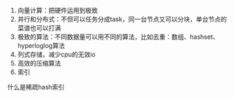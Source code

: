 1. 向量计算：把硬件运用到极致
2. 并行和分布式：不但可以任务分成task，同一台节点又可以分块，单台节点的菜谱也可以打满
3. 极致的算法：不同数据量可以用不同的算法，比如去重：数组、hashset、hyperloglog算法
4. 列式存储，减少cpu的无效io
5. 高效的压缩算法
6. 索引

什么是稀疏hash索引